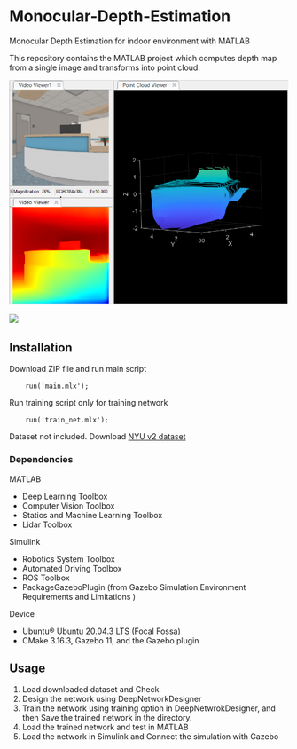 # Monocular-Depth-Estimation
 Monocular Depth Estimation for indoor environment with MATLAB

This repository contains the MATLAB project which computes depth map from a single image and transforms into point cloud.


![](figures/gazebo_result_all.png)

<img src="https://img.shields.io/badge/아이콘내용-바탕색?style=flat&logo=로고이름&logoColor=white"/>

## Installation ##

Download ZIP file and run main script
```shell
    run('main.mlx');
```
Run training script only for training network
```shell
    run('train_net.mlx');
```
Dataset not included. Download [NYU v2 dataset](https://cs.nyu.edu/~silberman/datasets/nyu_depth_v2.html) 

### Dependencies ###
MATLAB
* Deep Learning Toolbox
* Computer Vision Toolbox
* Statics and Machine Learning Toolbox
* Lidar Toolbox

Simulink
* Robotics System Toolbox
* Automated Driving Toolbox
* ROS Toolbox
* PackageGazeboPlugin (from Gazebo Simulation Environment Requirements and Limitations )

Device
* Ubuntu® Ubuntu 20.04.3 LTS (Focal Fossa)
* CMake 3.16.3, Gazebo 11, and the Gazebo plugin


## Usage ##
1. Load downloaded dataset and Check
2. Design the network using DeepNetworkDesigner
3. Train the network using training option in DeepNetwrokDesigner, and then Save the trained network in the directory.
4. Load the trained network and test in MATLAB
5. Load the network in Simulink and Connect the simulation with Gazebo
